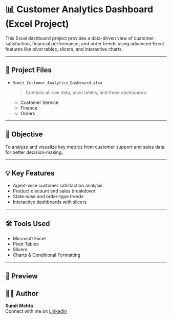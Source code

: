 # 📊 Customer Analytics Dashboard (Excel Project)

This Excel dashboard project provides a data-driven view of customer satisfaction, financial performance, and order trends using advanced Excel features like pivot tables, slicers, and interactive charts.

---

## 📁 Project Files

- `Sumit_Customer_Analytics_Dashboard.xlsx`  
  > Contains all raw data, pivot tables, and three dashboards:  
  - Customer Service  
  - Finance  
  - Orders

---

## 🎯 Objective

To analyze and visualize key metrics from customer support and sales data for better decision-making.

---

## 💡 Key Features

- Agent-wise customer satisfaction analysis  
- Product discount and sales breakdown  
- State-wise and order-type trends  
- Interactive dashboards with slicers

---

## 🛠️ Tools Used

- Microsoft Excel  
- Pivot Tables  
- Slicers  
- Charts & Conditional Formatting

---

## 📸 Preview



## 👨‍💻 Author

**Sumit Mehta**  
Connect with me on [LinkedIn](www.linkedin.com/in/sumit-mehta-644431297)  
